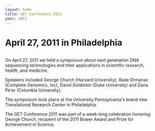 ```yaml
---
layout: home
title: GET Conference 2011
year: 2011
---
```


# April 27, 2011 in Philadelphia

<div class="conference-box">
  <div class="conference-award-img">
    <img src="{{ "/get2011/images/FI_Bower_Bronze.jpg" | relative_url }}" alt="">
  </div>
  <div class="conference-text"><p>On April 27, 2011 we held a symposium about next generation DNA sequencing technologies and their applications in scientific research, health, and medicine.</p>
  <p>Speakers included George Church (Harvard University), Rade Drmanac (Complete Genomics, Inc), David Goldstein (Duke University) and Dana Pe'er (Columbia University).</p>
  <p>The symposium took place at the University Pennsylvania's brand new Translational Research Center in Philadelphia.</p>
  <p>The GET Conference 2011 was part of a week-long celebration honoring George Church, recipient of the 2011 Bower Award and Prize for Achievement in Science.</p>
</div>
</div>

